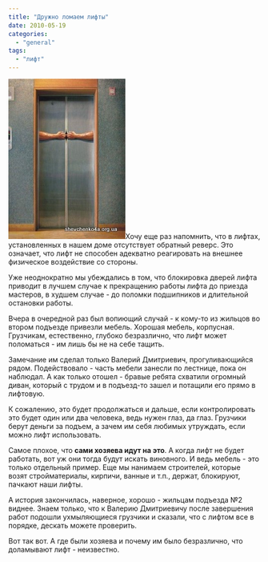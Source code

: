 ```yaml
---
title: "Дружно ломаем лифты"
date: 2010-05-19
categories: 
  - "general"
tags: 
  - "лифт"
---
```


![Дружно ломаем лифты](/wp-content/uploads/2010/05/lift.jpg "Дружно ломаем лифты")Хочу еще раз напомнить, что в лифтах, установленных в нашем доме отсутствует обратный реверс. Это означает, что лифт не способен адекватно реагировать на внешнее физическое воздействие со стороны.

Уже неоднократно мы убеждались в том, что блокировка дверей лифта приводит в лучшем случае к прекращению работы лифта до приезда мастеров, в худшем случае - до поломки подшипников и длительной остановки работы.

Вчера в очередной раз был вопиющий случай - к кому-то из жильцов во втором подъезде привезли мебель. Хорошая мебель, корпусная. Грузчикам, естественно, глубоко безразлично, что лифт может поломаться - им лишь бы не на себе тащить.

Замечание им сделал только Валерий Дмитриевич, прогуливающийся рядом. Подействовало - часть мебели занесли по лестнице, пока он наблюдал. А как только отошел - бравые ребята схватили огромный диван, который с трудом и в подъезд-то зашел и потащили его прямо в лифтовую.

К сожалению, это будет продолжаться и дальше, если контролировать это будет один или два человека, ведь нужен глаз, да глаз. Грузчики берут деньги за подъем, а зачем им себя любимых утруждать, если можно лифт использовать.

Самое плохое, что **сами хозяева идут на это**. А когда лифт не будет работать, вот уж они тогда будут искать виновного. <!--more--> И ведь мебель - это только отдельный пример. Еще мы нанимаем строителей, которые возят стройматериалы, кирпичи, ванные и т.п., держат, блокируют, пачкают наши лифты.

А история закончилась, наверное, хорошо - жильцам подъезда №2 виднее. Знаем только, что к Валерию Дмитриевичу после завершения работ подошли ухмыляющиеся грузчики и сказали, что с лифтом все в порядке, дескать можете проверить.

Вот так вот. А где были хозяева и почему им было безразлично, что доламывают лифт - неизвестно.

